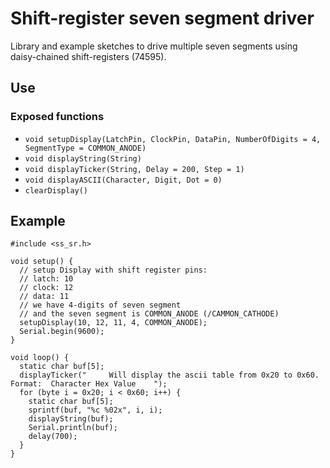 # Shift-register seven segment driver

Library and example sketches to drive multiple seven segments using daisy-chained shift-registers (74595).

## Use

### Exposed functions

- `void setupDisplay(LatchPin, ClockPin, DataPin, NumberOfDigits = 4, SegmentType = COMMON_ANODE)`
- `void displayString(String)`
- `void displayTicker(String, Delay = 200, Step = 1)`
- `void displayASCII(Character, Digit, Dot = 0)`
- `clearDisplay()`

## Example

```arduino
#include <ss_sr.h>

void setup() {
  // setup Display with shift register pins: 
  // latch: 10
  // clock: 12
  // data: 11
  // we have 4-digits of seven segment
  // and the seven segment is COMMON_ANODE (/CAMMON_CATHODE)
  setupDisplay(10, 12, 11, 4, COMMON_ANODE);
  Serial.begin(9600);
}

void loop() {
  static char buf[5];
  displayTicker("     Will display the ascii table from 0x20 to 0x60. Format:  Character Hex Value    ");
  for (byte i = 0x20; i < 0x60; i++) {
    static char buf[5];
    sprintf(buf, "%c %02x", i, i);
    displayString(buf);
    Serial.println(buf);
    delay(700);
  }
}
```

